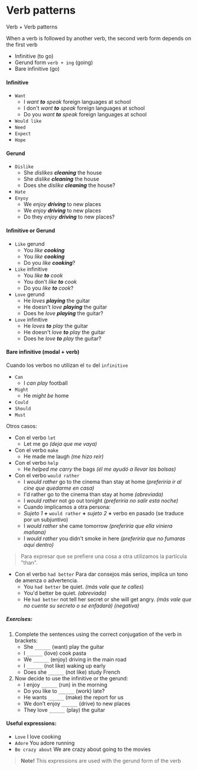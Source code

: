 # Verb patterns
Verb + Verb patterns

When a verb is followed by another verb, the second verb form depends on the first verb
- Infinitive (to go)
- Gerund form `verb + ing` (going)
- Bare infinitive (go)

#### Infinitive
- `Want`
   - I _want **to** speak_ foreign languages at school
   - I don't _want **to** speak_ foreign languages at school
   - Do you _want **to** speak_ foreign languages at school
- `Would like`
- `Need`
- `Expect`
- `Hope`

#### Gerund
- `Dislike`
   - She _dislikes **cleaning**_ the house
   - She _dislike **cleaning**_ the house
   - Does she _dislike **cleaning**_ the house?
- `Hate`
- `Enyoy`
   - We _enjoy **driving**_ to new places
   - We _enjoy **driving**_ to new places
   - Do they _enjoy **driving**_ to new places?

#### Infinitive or Gerund
- `Like` gerund
   - You _like **cooking**_
   - You _like **cooking**_
   - Do you _like **cooking**_?
- `Like` infinitive
   - You _like **to** cook_
   - You don't _like **to** cook_
   - Do you _like **to** cook_?
- `Love` gerund
   - He _loves **playing**_ the guitar
   - He doesn't _love **playing**_ the guitar
   - Does he _love **playing**_ the guitar?
- `Love` infinitive
   - He _loves **to** play_ the guitar
   - He doesn't _love **to** play_ the guitar
   - Does he _love **to** play_ the guitar?

#### Bare infinitive (modal + verb)
Cuando los verbos no utilizan el `to` del `infinitive`
- `Can`
   - I _can play_ football
- `Might`
   - He _might be_ home
- `Could`
- `Should`
- `Must`

Otros casos:
- Con el verbo `let`
   - Let me go _(deja que me vaya)_
- Con el verbo `make`
   - He made me laugh _(me hizo reír)_
- Con el verbo `help`
   - He _helped me carry_ the bags _(él me ayudó a llevar las bolsas)_
- Con el verbo `would rather`
   - I _would rather_ go to the cinema than stay at home _(preferiría ir al cine que quedarme en casa)_
    - I'd rather go to the cinema than stay at home _(abreviada)_
    - I _would rather_ not go out tonight _(preferiría no salir esta noche)_
   - Cuando implicamos a otra persona:
    - _Sujeto 1_ **+** `would rather` **+** _sujeto 2_ **+** verbo en pasado (se traduce por un subjuntivo)
    - I _would rather_ she came tomorrow _(preferiría que ella viniera mañana)_
    - I _would rather_ you didn't smoke in here _(preferiría que no fumaras aquí dentro)_

> Para expresar que se prefiere una cosa a otra utilizamos la partícula "than".  

- Con el verbo `had better`
Para dar consejos más serios, implica  un tono de amenza o advertencia.
   - You `had better` be quiet. _(más vale que te calles_)
   - You'd better be quiet. _(abreviada)_
   - He `had better` not tell her secret or she will get angry. _(más vale que no cuente su secreto o se enfadará) (negativa)_

##### Exercises:
1. Complete the sentences using the correct conjugation of the verb in brackets:
   - She `______` (want) play the guitar
   - I `______` (love) cook pasta
   - We `______` (enjoy) driving in the main road
   - I `______` (not like) waking up early
   - Does she `______` (not like) study French
1. Now decide to use the infinitive or the gerund:
   - I enjoy `______` (run) in the morning
   - Do you like to `______` (work) late?
   - He wants `______` (make) the report for us
   - We don’t enjoy `______` (drive) to new places
   - They love `______` (play) the guitar

#### Useful expressions:

- `Love` I love cooking
- `Adore` You adore running
- `Be crazy about` We are crazy about going to the movies

> **Note!** This expressions are used with the gerund form of the verb
